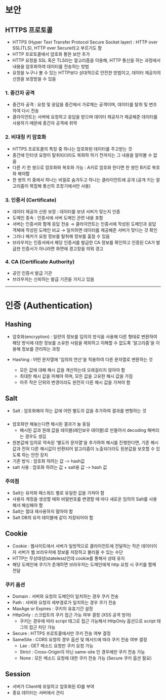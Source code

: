 # 보안

## HTTPS 프로토콜
- HTTPS (Hyper Text Transfer Protocol Secure Socket layer) : HTTP over SSL(TLS), HTTP over Secure라고 부르기도 함
- HTTP 프로토콜에서 암호화 통한 보안 추가
- HTTP 요청을 SSL 혹은 TLS라는 알고리즘을 이용해, HTTP 통신을 하는 과정에서 내용을 암호화하여 데이터를 전송하는 방법
- 요청을 누구나 볼 수 있는 HTTP보다 상대적으로 안전한 방법이고, 데이터 제공자의 신원을 보장받을 수 있음

### 1. 중간자 공격
- 중간자 공격 : 요청 및 응답을 중간에서 가로채는 공격이며, 데이터를 탈취 및 변조하여 다시 전송
- 클라이언트는 서버에 요청하고 응답을 받으며 데이터 제공자가 제공해준 데이터를 사용하기 때문에 중간자 공격에 취약

### 2. 비대칭 키 암호화
- HTTPS 프로토콜의 특징 중 하나는 암호화된 데이터를 주고받는 것
- 중간에 인터넷 요청이 탈취되더라도 복화하 하기 전까지는 그 내용을 알아볼 수 없음
- 다른 키 한 쌍으로 암호화와 복호화 가능 : A키로 암호화 한다면 한 쌍인 B키로 복호화 해야함
- 한 쌍의 키 중에서 하나는 비밀로 숨겨두고 하나는 클라이언트에 공개 (공개 키는 알고리즘이 복잡해 통신의 초창기에서만 사용)

### 3. 인증서 (Certificate)
- 데이터 제공자 신원 보장 : 데이터를 보낸 서버가 맞는지 인증
- 도메인 종속 : 인증서에 서버 도메인 관련 내용 포함
- 서버는 인증서와 함께 응답 전송 → 클라이언트는 인증서에 작성된 도메인과 응답 객체에 작성된 도메인 비교 → 일치하면 데이터를 제공해준 서버가 맞다는 것 확인
- 그러나 해커가 요청 정보를 탈취해 정보를 훔칠 수 있음
- 브라우저는 인증서에서 해당 인증서를 발급한 CA 정보를 확인하고 인증된 CA가 발급한 인증서가 아니라면 화면에 경고창을 띄워 경고

### 4. CA (Certificate Authority)
- 공인 인증서 발급 기관
- 브라우저는 신뢰하는 발급 기관을 가지고 있음

***

# 인증 (Authentication)

## Hashing
- 암호화(encryption) : 일련의 정보를 임의의 방식을 사용해 다른 형태로 변환하여 해당 방식에 대한 정보를 소유한 사람을 제외하고 이해할 수 없도록 '알고리즘'을 이용해 정보를 관리하는 과정

- Hashing : 어떤 문자열에 '임의의 연산'을 적용하여 다른 문자열로 변환하는 것
  - 모든 값에 대해 해시 값을 계산하는데 오래걸리지 않아야 함
  - 최대한 해시 값을 피해야 하며, 모든 값을 고유한 해시 값을 가짐
  - 아주 작은 단위의 변경이라도 완전히 다른 해시 값을 가져야 함

## Salt
- Salt : 암호화해야 하는 값에 어떤 별도의 값을 추가하여 결과를 변형하는 것

###
- 암호화만 해놓는다면 해시된 결과가 늘 동일
  - 해시된 값과 원래 값을 테이블(레인보우 테이블)로 만들어서 decoding 해버리는 경우도 생김
- 원본값에 임의로 약속된 '별도의 문자열'을 추가하여 해시를 진행한다면, 기존 해시값과 전혀 다른 해시값이 반환되어 알고리즘이 노출되더라도 원본값을 보호할 수 있도록 하는 안전 장치
- 기존 방식 : 암호화 하려는 값 -> hash값
- salt 사용 : 암호화 하려는 값 + salt용 값 -> hash 값

### 주의점
- Salt는 유저와 패스워드 별로 유일한 값을 가져아 함
- 사용자 계정을 생성할 때와 비밀번호를 변경할 때 마다 새로운 임의의 Salt를 사용해서 해싱해야 함
- Salt는 절대 재사용하지 말아야 함
- Salt DB의 유저 테이블에 같이 저장되어야 함

## Cookie
- Cookie : 웹사이트에서 서버가 일방적으로 클라이언트에 전달하는 작은 데이터이자 서버가 웹 브라우저에 정보를 저장하고 불러올 수 있는 수단
- HTTP는 무상태성(stateless)인데 cookie를 통해서 상태 유지
- 해당 도메인에 쿠기가 존재하면 브라우저는 도메인에게 http 요청 시 쿠키를 함께 전달

### 쿠키 옵션
- Domain : 서버와 요청의 도메인이 일치하는 경우 쿠키 전송
- Path : 서버와 요청의 세부경로가 일치하는 경우 쿠기 전송
- MaxAge or Expires : 쿠키의 유효기간 설정
- HttpOnly : 스크립트의 쿠키 접근 가능 여부 결정 (XSS 공격 방어)
  - 쿠키는 경우에 따라 script 태그로 접근 가능해서 HttpOnly 옵션으로 script 태그의 접근 차단 가능
- Secure : HTTPS 프로토콜에서만 쿠키 전송 여부 결정
- SameSite : CORS 요청의 경우 옵션 및 메서드에 따라 쿠키 전송 여부 결정
  - Lax : GET 메소드 요청만 쿠키 요청 가능
  - Strict : Cross-Origin이 아닌 same-site 인 경우에만 쿠키 전송 가능
  - None : 모든 메소드 요청에 대한 쿠키 전송 가능 (Secure 쿠키 옵션 필요)


## Session
- 서버가 Client에 유일하고 암호화된 ID를 부여
- 중요 데이터는 서버에서 관리
